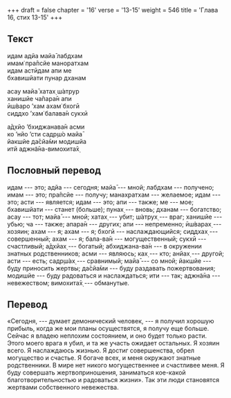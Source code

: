 +++
draft = false
chapter = '16'
verse = '13-15'
weight = 546
title = 'Глава 16, стих 13-15'
+++
## Текст

идам адйа майа̄ лабдхам  
имам̇ пра̄псйе маноратхам  
идам астӣдам апи ме  
бхавишйати пунар дханам  

асау майа̄ хатах̣ ш́атрур  
ханишйе ча̄пара̄н апи  
ӣш́варо ’хам ахам̇ бхогӣ  
сиддхо ’хам̇ балава̄н сукхӣ  

а̄д̣хйо ’бхиджанава̄н асми  
ко ’нйо ’сти садр̣ш́о майа̄  
йакшйе да̄сйа̄ми модишйа  
итй аджн̃а̄на-вимохита̄х̣

## Пословный перевод

идам --- это; адйа --- сегодня; майа̄ --- мной; лабдхам --- получено;
имам --- это; пра̄псйе --- получу; манах̣ратхам --- желаемое; идам ---
это; асти --- является; идам --- это; апи --- также; ме --- мое;
бхавишйати --- станет (больше); пунах̣ --- вновь; дханам --- богатство;
асау --- тот; майа̄ --- мной; хатах̣ --- убит; ш́атрух̣ --- враг; ханишйе
--- убью; ча --- также; апара̄н --- других; апи --- непременно; ӣш́варах̣
--- хозяин; ахам --- я; ахам --- я; бхогӣ --- наслаждающийся; сиддхах̣
--- совершенный; ахам --- я; бала-ва̄н --- могущественный; сукхӣ ---
счастливый; а̄д̣хйах̣ --- богатый; абхиджана-ва̄н --- в окружении знатных
родственников; асми --- являюсь; ках̣ --- кто; анйах̣ --- другой; асти ---
есть; садр̣ш́ах̣ --- сравнимый; майа̄ --- со мной; йакшйе --- буду приносить
жертвы; да̄сйа̄ми --- буду раздавать пожертвования; модишйе --- буду
радоваться и наслаждаться; ити --- так; аджн̃а̄на --- невежеством;
вимохита̄х̣ --- обманутые.

## Перевод

«Сегодня, --- думает демонический человек, --- я получил хорошую
прибыль, когда же мои планы осуществятся, я получу еще больше. Сейчас я
владею неплохим состоянием, и оно будет только расти. Этого моего врага
я убил, и та же участь ожидает остальных. Я хозяин всего. Я наслаждаюсь
жизнью. Я достиг совершенства, обрел могущество и счастье. Я богаче
всех, и меня окружают знатные родственники. В мире нет никого
могущественнее и счастливее меня. Я буду совершать жертвоприношения,
заниматься кое-какой благотворительностью и радоваться жизни». Так эти
люди становятся жертвами собственного невежества.
